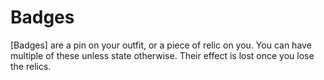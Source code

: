 # Badges

[Badges] are a pin on your outfit, or a piece of relic on you. You can have multiple of these unless state otherwise. Their effect is lost once you lose the relics.